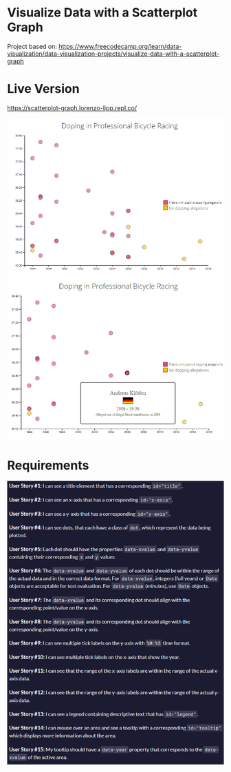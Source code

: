 # Visualize Data with a Scatterplot Graph

Project based on: https://www.freecodecamp.org/learn/data-visualization/data-visualization-projects/visualize-data-with-a-scatterplot-graph

# Live Version

https://scatterplot-graph.lorenzo-lipp.repl.co/

![image](./images/preview-1.png)
![image](./images/preview-2.png)

# Requirements

![image](./images/requirements.png)
